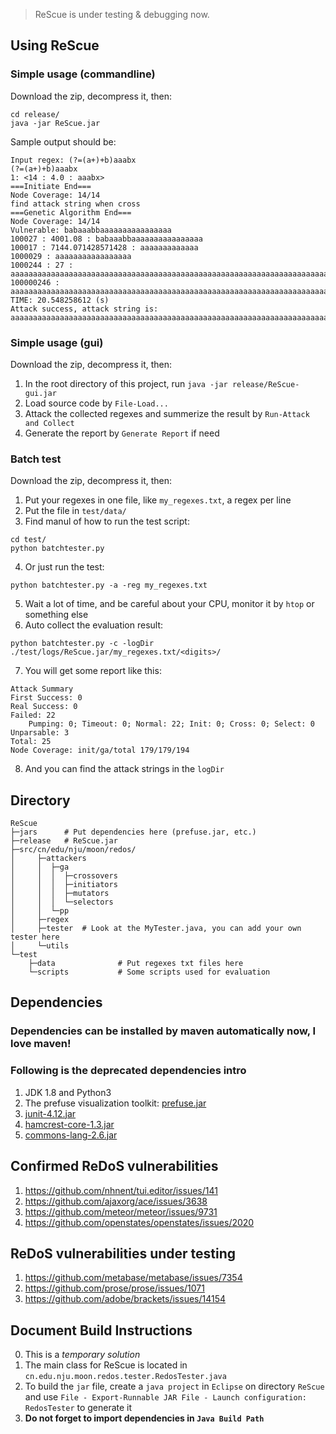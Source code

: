 
> ReScue is under testing & debugging now.

## Using ReScue
### Simple usage (commandline)
Download the zip, decompress it, then:
```
cd release/
java -jar ReScue.jar
```
Sample output should be:
```
Input regex: (?=(a+)+b)aaabx
(?=(a+)+b)aaabx
1: <14 : 4.0 : aaabx>
===Initiate End===
Node Coverage: 14/14
find attack string when cross
===Genetic Algorithm End===
Node Coverage: 14/14
Vulnerable: babaaabbaaaaaaaaaaaaaaaa
100027 : 4001.08 : babaaabbaaaaaaaaaaaaaaaa
100017 : 7144.071428571428 : aaaaaaaaaaaaa
1000029 : aaaaaaaaaaaaaaaaa
1000244 : 27 : aaaaaaaaaaaaaaaaaaaaaaaaaaaaaaaaaaaaaaaaaaaaaaaaaaaaaaaaaaaaaaaaaaaaaaaaaaaaaaaaaaaaaaaaaaaaaaaaaaaaaaaaaaaaaaaaaaaaaaaaaaaaa
100000246 : aaaaaaaaaaaaaaaaaaaaaaaaaaaaaaaaaaaaaaaaaaaaaaaaaaaaaaaaaaaaaaaaaaaaaaaaaaaaaaaaaaaaaaaaaaaaaaaaaaaaaaaaaaaaaaaaaaaaaaaaaaaaa
TIME: 20.548258612 (s)
Attack success, attack string is:
aaaaaaaaaaaaaaaaaaaaaaaaaaaaaaaaaaaaaaaaaaaaaaaaaaaaaaaaaaaaaaaaaaaaaaaaaaaaaaaaaaaaaaaaaaaaaaaaaaaaaaaaaaaaaaaaaaaaaaaaaaaaa
```

### Simple usage (gui)
Download the zip, decompress it, then:
1. In the root directory of this project, run `java -jar release/ReScue-gui.jar`
2. Load source code by `File-Load...`
3. Attack the collected regexes and summerize the result by `Run-Attack and Collect`
4. Generate the report by `Generate Report` if need


### Batch test
Download the zip, decompress it, then:
1. Put your regexes in one file, like `my_regexes.txt`, a regex per line
2. Put the file in `test/data/`
3. Find manul of how to run the test script:
```
cd test/
python batchtester.py
```
4. Or just run the test:
```
python batchtester.py -a -reg my_regexes.txt
```
5. Wait a lot of time, and be careful about your CPU, monitor it by `htop` or something else
6. Auto collect the evaluation result:
```
python batchtester.py -c -logDir ./test/logs/ReScue.jar/my_regexes.txt/<digits>/
```
7. You will get some report like this:
```
Attack Summary
First Success: 0
Real Success: 0
Failed: 22
	Pumping: 0; Timeout: 0; Normal: 22; Init: 0; Cross: 0; Select: 0
Unparsable: 3
Total: 25
Node Coverage: init/ga/total 179/179/194
```
8. And you can find the attack strings in the `logDir`

## Directory
```
ReScue
├─jars 		# Put dependencies here (prefuse.jar, etc.)
├─release	# ReScue.jar
├─src/cn/edu/nju/moon/redos/
│     ├─attackers
│     │  ├─ga
│     │  │  ├─crossovers
│     │  │  ├─initiators
│     │  │  ├─mutators
│     │  │  └─selectors
│     │  └─pp
│     ├─regex
│     ├─tester	# Look at the MyTester.java, you can add your own tester here
│     └─utils
└─test
	├─data				# Put regexes txt files here
	└─scripts			# Some scripts used for evaluation
```

## Dependencies
### Dependencies can be installed by maven automatically now, I love maven!
### Following is the deprecated dependencies intro
1. JDK 1.8 and Python3
2. The prefuse visualization toolkit: [prefuse.jar](http://prefuse.org/)
3. [junit-4.12.jar](http://search.maven.org/remotecontent?filepath=junit/junit/4.12/junit-4.12.jar)
4. [hamcrest-core-1.3.jar](http://search.maven.org/remotecontent?filepath=org/hamcrest/hamcrest-core/1.3/hamcrest-core-1.3.jar)
5. [commons-lang-2.6.jar](http://mirrors.hust.edu.cn/apache//commons/lang/binaries/commons-lang-2.6-bin.tar.gz)

## Confirmed ReDoS vulnerabilities
1. https://github.com/nhnent/tui.editor/issues/141
2. https://github.com/ajaxorg/ace/issues/3638
3. https://github.com/meteor/meteor/issues/9731
4. https://github.com/openstates/openstates/issues/2020

## ReDoS vulnerabilities under testing
1. https://github.com/metabase/metabase/issues/7354
2. https://github.com/prose/prose/issues/1071
3. https://github.com/adobe/brackets/issues/14154

## Document Build Instructions
0. This is a *temporary solution*
1. The main class for ReScue is located in `cn.edu.nju.moon.redos.tester.RedosTester.java`
2. To build the `jar` file, create a `java project` in `Eclipse` on directory `ReScue` and use `File - Export-Runnable JAR File - Launch configuration: RedosTester` to generate it
3. **Do not forget to import dependencies in `Java Build Path`**
